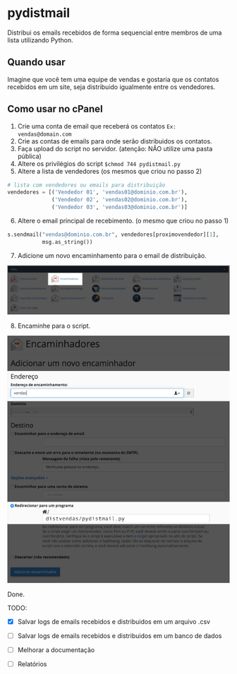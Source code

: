 # pydistmail
Distribui os emails recebidos de forma sequencial entre membros de uma lista 
utilizando Python.

Quando usar
-----------
Imagine que você tem uma equipe de vendas e gostaria que os 
contatos recebidos em um site, seja distribuido igualmente entre os vendedores.

Como usar no cPanel
-------------------

1. Crie uma conta de email que receberá os contatos ```Ex: vendas@domain.com```
2. Crie as contas de emails para onde serão distribuidos os contatos.
3. Faça upload do script no servidor. (atenção: NÃO utilize uma pasta pública)
4. Altere os privilégios do script `$chmod 744 pydistmail.py`
5. Altere a lista de vendedores (os mesmos que criou no passo 2)

```python
# lista com vendedores ou emails para distribuição
vendedores = [('Vendedor 01', 'vendas01@dominio.com.br'),
              ('Vendedor 02', 'vendas02@dominio.com.br'),
              ('Vendedor 03', 'vendas03@dominio.com.br')]
```

6. Altere o email principal de recebimento. (o mesmo que criou no passo 1)

```python
s.sendmail("vendas@dominio.com.br", vendedores[proximovendedor][1],
           msg.as_string())
```

7. Adicione um novo encaminhamento para o email de distribuição.

![Imagem do cPanel](docs/images/cpanel_encaminhadores01.jpg)

8. Encaminhe para o script.

![Imagem do cPanel](docs/images/cpanel_encaminhadores02.jpg)


Done.

TODO:
- [x] Salvar logs de emails recebidos e distribuidos em um arquivo .csv
- [ ] Salvar logs de emails recebidos e distribuidos em um banco de dados
- [ ] Melhorar a documentação
- [ ] Relatórios





